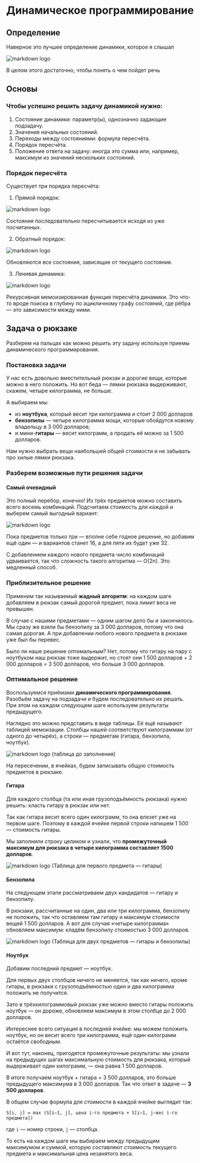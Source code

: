 # Динамическое программирование

## Определение

Наверное это лучшее определение динамики, которое я слышал

![markdown logo](https://sun4-12.userapi.com/s/v1/ig2/yopkjpYRdv0gBh_2gXB4DQ1rseK7mpbfEbNZ5TwyBleSbpREHUC64aJwQy5dwIqQYVhdNQ-Jpwzh-mP38xfjoGJH.jpg?size=976x100&quality=96&type=album)

В целом этого достаточно, чтобы понять о чем пойдет речь

## Основы

### Чтобы успешно решить задачу динамикой нужно: </br>
1) Состояние динамики: параметр(ы), однозначно задающие подзадачу. </br>
2) Значения начальных состояний. </br>
3) Переходы между состояниями: формула пересчёта. </br>
4) Порядок пересчёта. </br>
5) Положение ответа на задачу: иногда это сумма или, например, максимум из значений нескольких состояний. </br>

### Порядок пересчёта

Существует три порядка пересчёта:

1) Прямой порядок:

![markdown logo](https://hsto.org/storage3/f1f/36c/875/f1f36c87585e05a9beb692324fa6b72e.png)

Состояния последовательно пересчитывается исходя из уже посчитанных.

2) Обратный порядок:

![markdown logo](https://hsto.org/storage3/0ae/3a1/bf4/0ae3a1bf4aed4161e8375305693cbf69.png)

Обновляются все состояния, зависящие от текущего состояния.

3) Ленивая динамика:

![markdown logo](https://habrastorage.org/r/w1560/storage3/045/d67/fbe/045d67fbe78f0d724d75dd89a352cfe2.png)

Рекурсивная мемоизированная функция пересчёта динамики. Это что-то вроде поиска в глубину по ацикличному графу состояний, где рёбра — это зависимости между ними.

## Задача о рюкзаке

Разберем на пальцах как можно решить эту задачу используя приемы динамического программирования.

### Постановка задачи

У нас есть довольно вместительный рюкзак и дорогие вещи, которые можно в него положить.
Но вот беда — лямки рюкзака выдерживают, скажем, четыре килограмма, не больше.

А выбираем мы:

- из **ноутбука**, который весит три килограмма и стоит 2 000 долларов
- **бензопилы** — четыре килограмма мощи, которые обойдутся новому владельцу в 3 000 долларов;
- и мини-**гитары** — весит килограмм, а продать её можно за 1 500 долларов.

Нам нужно выбрать вещи наибольшей общей стоимости и не забывать про хилые лямки рюкзака.

### Разберем возможные пути решения задачи

#### Самый очевидный

Это полный перебор, конечно! Из трёх предметов можно составить всего восемь комбинаций.
Подсчитаем стоимость для каждой и выберем самый выгодный вариант:

![markdown logo](https://248006.selcdn.ru/main/upload/setka_images/11341220042021_a7153eb112dd97c0d9ca444343513c85f68afb72.png)

Пока предметов только три — вполне себе годное решение, но добавим ещё один — и вариантов станет 16, а для пяти их будет уже 32.

С добавлением каждого нового предмета число комбинаций удваивается, так что сложность такого алгоритма — O(2n). Это медленный способ.

### Приблизительное решение

Применим так называемый **жадный алгоритм**: на каждом шаге добавляем в рюкзак самый дорогой предмет, пока лимит веса не превышен.

В случае с нашими предметами — одним шагом дело бы и закончилось.
Мы сразу же взяли бы бензопилу за 3 000 долларов, потому что она самая дорогая.
А при добавлении любого нового предмета в рюкзаке уже был бы перевес.

Было ли наше решение оптимальным?
Нет, потому что гитару на пару с ноутбуком наш рюкзак тоже выдержит,
но стоят они 1 500 долларов + 2 000 долларов = 3 500 долларов, что больше 3 000 долларов.

### Оптимальное решение

Воспользуемся приёмами **динамического программирования**.
Разобьём задачу на подзадачи и будем последовательно их решать.
При этом на каждом следующем шаге используем результаты предыдущего.

Наглядно это можно представить в виде таблицы.
Её ещё называют таблицей мемоизации. Столбцы нашей соответствуют килограммам (от одного до четырёх), а строки — предметам (гитара, бензопила, ноутбук).

![markdown logo](https://sun9-41.userapi.com/s/v1/ig2/OSLeFPaj2Ok_RRHHS_vJqulxwmAQ3EDPshgD-4MA6909JerZ5CTEp50P5h0eX87cA64azzd6_cCQo_x9_8aZ7_lB.jpg?size=971x268&quality=96&type=album)
(таблица до заполнения)


 На пересечении, в ячейках, будем записывать общую стоимость предметов в рюкзаке.

 #### Гитара

 Для каждого столбца (та или иная грузоподъёмность рюкзака) нужно решить: класть гитару в рюкзак или нет.

 Так как гитара весит всего один килограмм, то она влезет уже на первом шаге. Поэтому в каждой ячейке первой строки напишем 1 500 — стоимость гитары.

 Мы заполнили строку целиком и узнали, что **промежуточный максимум для рюкзака в четыре килограмма составляет 1500 долларов**.

 ![markdown logo](https://sun4-16.userapi.com/s/v1/ig2/kfXj-Ca_jg9JorVy1HeEl-GVZvMI6Qyw4xfZEpZ51903sV84iww8_GMdY2u1zjEzJX4N6GZIcpzNJhz9bTt58-M9.jpg?size=978x274&quality=96&type=album)
 (Таблица для первого предмета — гитары)

 #### Бензопила

 На следующем этапе рассматриваем двух кандидатов — гитару и бензопилу.

 В рюкзаки, рассчитанные на один, два или три килограмма, бензопилу не положить, так что оставляем там гитару и максимум стоимости вещей 1 500 долларов.
 А вот для случая «четыре килограмма» обновляем максимум: кладём бензопилу стоимостью 3 000 долларов.

 ![markdown logo](https://sun9-68.userapi.com/s/v1/ig2/YoLAfcjIEslGlVR54wATe3r-Sy-IWpjmnw8qJd69N1R9N_-1H_my4YGYfiCX7pvC78e0H5P_ZebODLwJDCrsCKPD.jpg?size=980x276&quality=96&type=album)
 (Таблица для двух предметов — гитары и бензопилы)


 #### Ноутбук

Добавим последний предмет — ноутбук.

Для первых двух столбцов ничего не меняется, так как ничего, кроме гитары, в рюкзаки с грузоподъёмностью один и два килограмма положить не получится.

Зато в трёхкилограммовый рюкзак уже можно вместо гитары положить ноутбук — он дороже, обновляем максимум в этом столбце до 2 000 долларов.

Интереснее всего ситуация в последней ячейке: мы можем положить ноутбук, но он весит всего три килограмма, ещё один килограмм остаётся свободным.

И вот тут, наконец, пригодятся промежуточные результаты: мы узнали на предыдущих шагах максимальную стоимость для рюкзака,
который выдерживает один килограмм, — она равна 1 500 долларов.

В итоге получаем ноутбук + гитара = 3 500 долларов, это больше предыдущего максимума в 3 000 долларов. Так что ответ в задаче — **3 500 долларов**.


В общем случае формула для стоимости в каждой ячейке выглядит так:

``` S[i, j] = max (S[i−1, j], цена i-го предмета + S[i−1, j−вес i-го предмета]) ``` 

где ```i``` — номер строки, ```j``` — столбца.

То есть на каждом шаге мы выбираем между предыдущим максимумом и суммой, которую составляют стоимость текущего предмета и максимальная цена незанятого веса.
